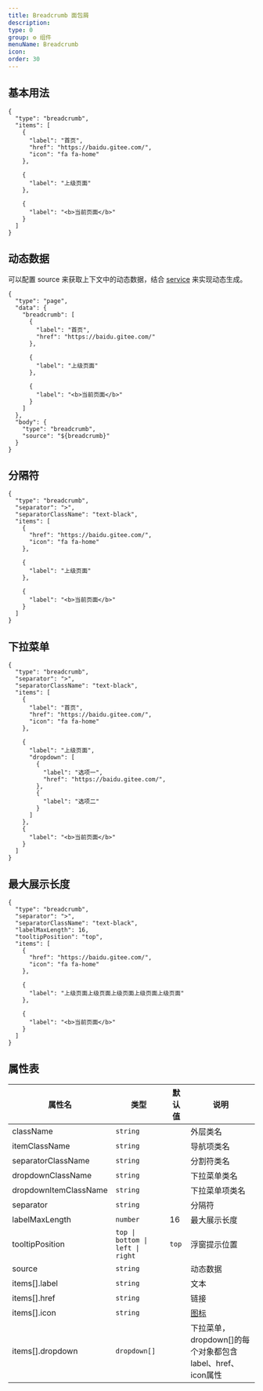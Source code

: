 ```yaml
---
title: Breadcrumb 面包屑
description:
type: 0
group: ⚙ 组件
menuName: Breadcrumb
icon:
order: 30
---
```


## 基本用法

```schema: scope="body"
{
  "type": "breadcrumb",
  "items": [
    {
      "label": "首页",
      "href": "https://baidu.gitee.com/",
      "icon": "fa fa-home"
    },

    {
      "label": "上级页面"
    },

    {
      "label": "<b>当前页面</b>"
    }
  ]
}
```

## 动态数据

可以配置 source 来获取上下文中的动态数据，结合 [service](service) 来实现动态生成。

```schema
{
  "type": "page",
  "data": {
    "breadcrumb": [
      {
        "label": "首页",
        "href": "https://baidu.gitee.com/"
      },

      {
        "label": "上级页面"
      },

      {
        "label": "<b>当前页面</b>"
      }
    ]
  },
  "body": {
    "type": "breadcrumb",
    "source": "${breadcrumb}"
  }
}
```

## 分隔符

```schema: scope="body"
{
  "type": "breadcrumb",
  "separator": ">",
  "separatorClassName": "text-black",
  "items": [
    {
      "href": "https://baidu.gitee.com/",
      "icon": "fa fa-home"
    },

    {
      "label": "上级页面"
    },

    {
      "label": "<b>当前页面</b>"
    }
  ]
}
```

## 下拉菜单

```schema: scope="body"
{
  "type": "breadcrumb",
  "separator": ">",
  "separatorClassName": "text-black",
  "items": [
    {
      "label": "首页",
      "href": "https://baidu.gitee.com/",
      "icon": "fa fa-home"
    },

    {
      "label": "上级页面",
      "dropdown": [
        {
          "label": "选项一",
          "href": "https://baidu.gitee.com/",
        },
        {
          "label": "选项二"
        }
      ]
    },
    {
      "label": "<b>当前页面</b>"
    }
  ]
}
```

## 最大展示长度

```schema: scope="body"
{
  "type": "breadcrumb",
  "separator": ">",
  "separatorClassName": "text-black",
  "labelMaxLength": 16,
  "tooltipPosition": "top",
  "items": [
    {
      "href": "https://baidu.gitee.com/",
      "icon": "fa fa-home"
    },

    {
      "label": "上级页面上级页面上级页面上级页面上级页面"
    },

    {
      "label": "<b>当前页面</b>"
    }
  ]
}
```

## 属性表

| 属性名              | 类型                             | 默认值         | 说明                                                  |
| ------------------ | -------------------------------- | ------------- | ---------------------------------------------------- |
| className          | `string`                         |               | 外层类名                                              |
| itemClassName      | `string`                         |               | 导航项类名                                             |
| separatorClassName | `string`                         |               | 分割符类名                                             |
| dropdownClassName  | `string`                         |               | 下拉菜单类名                                           |
| dropdownItemClassName | `string`                      |               | 下拉菜单项类名                                         |
| separator          | `string`                         |               | 分隔符                                                |
| labelMaxLength     | `number`                         | 16            | 最大展示长度                                           |
| tooltipPosition    | `top \| bottom \| left \| right` | `top`         | 浮窗提示位置                                           |
| source             | `string`                         |               | 动态数据                                              |
| items[].label      | `string`                         |               | 文本                                                  |
| items[].href       | `string`                         |               | 链接                                                  |
| items[].icon       | `string`                         |               | [图标](icon)                                          |
| items[].dropdown   | `dropdown[]`                     |               | 下拉菜单，dropdown[]的每个对象都包含label、href、icon属性  |
